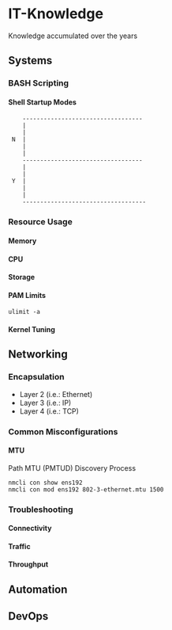 # IT-Knowledge
Knowledge accumulated over the years

## Systems
### BASH Scripting
#### Shell Startup Modes
```
    ----------------------------------
    |
    |
 N  |
    |
    |
    ----------------------------------
    |
    |
 Y  |
    |
    |
    -----------------------------------
```
### Resource Usage
#### Memory
#### CPU
#### Storage

#### PAM Limits
`ulimit -a`

#### Kernel Tuning


## Networking
### Encapsulation
- Layer 2 (i.e.: Ethernet)
- Layer 3 (i.e.: IP)
- Layer 4 (i.e.: TCP)

### Common Misconfigurations
#### MTU
Path MTU (PMTUD) Discovery Process

```
nmcli con show ens192
nmcli con mod ens192 802-3-ethernet.mtu 1500
```
### Troubleshooting
#### Connectivity
#### Traffic
#### Throughput


## Automation

## DevOps

